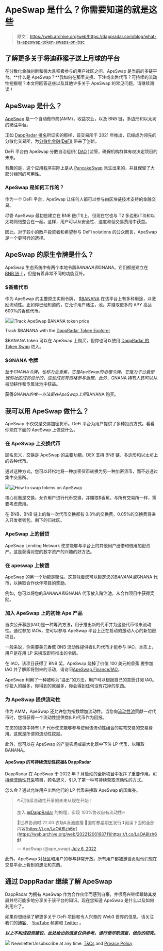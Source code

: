 # ApeSwap 是什么？你需要知道的就是这些

> 原文：<https://web.archive.org/web/https://dappradar.com/blog/what-is-apeswap-token-swaps-on-bsc>

## 了解更多关于将迪菲猴子送上月球的平台

在分散化金融创新和强大且积极参与的用户社区之间，ApeSwap 是当前的多链平台。**什么是 ApeSwap？**我如何在那里交换、下注或出售代币？可持续的流动性挖掘呢？本文将回答这些以及其他许多关于 ApeSwap 的常见问题。请继续阅读！

## ApeSwap 是什么？

[ApeSwap](https://web.archive.org/web/20221206163711/https://dappradar.com/polygon/defi/apeswap) 是一个自动做市商(AMM)，收益农业，以及 BNB 链，多边形和以太坊的赌注平台。

正如 [DappRadar 排名](https://web.archive.org/web/20221206163711/https://dappradar.com/rankings/protocol/polygon/category/defi)所证实的那样，该交易所于 2021 年推出，已经成为领先的分散化交易所，为[分散化金融(DeFi)](https://web.archive.org/web/20221206163711/https://dappradar.com/blog/decentralized-finance-defi-dappradars-ultimate-guide) 带来了创新。

DeFi 平台由 ApeSwap 分散自治组织( [DAO](https://web.archive.org/web/20221206163711/https://dappradar.com/blog/what-is-a-dao-how-does-it-work) )监管，确保机构群体有权决定项目的未来。

有趣的是，这个应用程序实际上是从 [PancakeSwap](https://web.archive.org/web/20221206163711/https://dappradar.com/blog/what-is-pancakeswap-and-how-to-use-it) 派生出来的，并且保留了大部分相同的可用性。

### ApeSwap 是如何工作的？

作为一个 DeFi 平台，ApeSwap 让任何人都可以参与由区块链技术支持的金融交易。

尽管 ApeSwap 最初是建立在 BNB 链(T1)上，但现在它也与 T2 多边形(T3)和以太坊网络整合在一起。这样，用户可以从安全性、速度和低交易费用中获益。

因此，对于较小的散户投资者和希望参与 DeFi solutions 的公众而言，ApeSwap 是一个更可行的选择。

## ApeSwap 的原生令牌是什么？

ApeSwap 生态系统中有两个本地令牌$BANANA 和$GNANA。它们都是建立在 [BNB 链](https://web.archive.org/web/20221206163711/https://dappradar.com/blog/what-is-bnb-chain-and-how-does-it-work)上，但是有着非常不同的功能互补。

### $香蕉代币

作为 ApeSwap 的主要原生实用令牌， [$BANANA](https://web.archive.org/web/20221206163711/https://dappradar.com/blog/apeswap-banana-token) 在该平台上有多种用途，以激励流动性。正如你已经知道的，它允许用户赌注，池，并赚取更多的 APY 高达 600%的香蕉代币。

![](img/40cadd6c4b89f56ae1ec56106a526361.png)![Track ApeSwap BANANA token price](img/1add275e0d6c9137ff4aebcd210e8399.png)

Track $BANANA with the [DappRadar Token Explorer](https://web.archive.org/web/20221206163711/https://dappradar.com/hub/token/bsc/BANANA)

$BANANA token 可以在 ApeSwap 上购买，但你也可以使用 [DappRadar 的 Token Swap](https://web.archive.org/web/20221206163711/https://dappradar.com/hub/swap/bsc/BNB/BANANA) 进入。

### $GNANA 令牌

至于$GNANA 令牌，也称为金香蕉，它是 ApeSwap 的治理令牌。它是为平台最忠诚的社区成员设计的，这些成员有资格参与治理。此外，$GNANA 持有人还可以从被动耕作和专属泳池中获益。

获得$GNANA 的唯一方法是在 ApeSwap 上用$BANANA 购买。

## 我可以用 ApeSwap 做什么？

ApeSwap 不仅仅是交易加密货币。DeFi 平台为用户提供了多种投资方式。看看你能在下面的 ApeSwap 上做些什么。

### 在 ApeSwap 上交换代币

顾名思义，交换是 ApeSwap 的主要功能。DEX 支持 BNB 链、多边形和以太坊上的各种代币。

通过这种方式，您可以轻松地将一种加密货币转换为另一种加密货币，而不必通过集中交易所。

![](img/f6635f5c425c6fff3f5bfe0f99801151.png)![How to swap tokens on ApeSwap](img/2833231098c6764046ecedd1e2ff91cb.png)

核心优惠是交换，允许用户进行代币交换，并赚取$香蕉。与所有交易所一样，需要考虑费用。

在 BNB，BNB 链上的每一次代币交换都有 0.3%的交换费，0.05%的交换费将进入开发者钱包。剩下的归社区。

### ApeSwap 上的借贷

ApeSwap Lending Network 使您能够与平台上的其他用户出借和借用加密资产。这是获得对您的数字资产的兴趣的好方法。

### 在 apeswap 上挨饿

ApeSwap 的另一个功能是赌注。这意味着您可以锁定您的$BANANA 或$GNANA 代币，以换取合作伙伴项目的奖励。

例如，您可以将您的$BANANA 和$GNANA 代币放入赌注池，从合作项目中获得奖励。

### 加入 ApeSwap 上的初始 Ape 产品

首次公开募股(IAO)是一种筹资方法，用于推出新的代币并为这些代币带来流动性。通过参加 IAOs，您可以参与 ApeSwap 平台上正在启动的激动人心的新加密项目。

一般来说，你需要美元香蕉 BNB 流动性提供者(LP)代币才能参与 IAO。本质上，用户是在用 LP 来换取即将推出的令牌。

在 IAO，该项目获得了 BNB 奖，ApeSwap 烧掉了价值 100 美元的香蕉.要参加 IAO 并了解即将到来的活动，请访问[ApeSwap.Finance/IAO](https://web.archive.org/web/20221206163711/https://apeswap.finance/iao)。

ApeSwap 利用了一种被称为“溢出”的方法，用户可以根据自己的意愿订阅 IAO。你投入的越多，你得到的就越多，你会得到任何没有花掉的东西。

### 为 ApeSwap 提供流动性

作为 AMM，ApeSwap 还允许您为指数增加流动性。当您向[流动性池](https://web.archive.org/web/20221206163711/https://dappradar.com/blog/what-is-liquidity-pool-and-liquidity-provider)贡献一对代币时，您将获得一个流动性提供商(LP)代币作为回报。

在您的钱包中持有 LP 代币使您能够参与使用该流动性组合的每笔交易的交易费用。这就是所谓的流动性挖掘。

此外，您可以在 ApeSwap 的产量农场或最大化器中下注 LP 代币，以赚取 BANANA。

#### ApeSwap 的可持续流动性挖掘& DappRadar

DappRadar 在 ApeSwap 于 2022 年 7 月启动的全新项目中发挥了重要作用。[可持续流动性开采](https://web.archive.org/web/20221206163711/https://ape-swap.medium.com/dappradar-enters-apeswaps-sustainable-liquidity-mining-program-94feee4070e2)项目，顾名思义，引入了第一种可持续获取流动性的方式。

怎么会？通过允许用户出售他们的 LP 代币来换取 ApeSwap 的国库券。

> ⛏可持续流动性开采的未来从现在开始！
> 
> 加入 [@DappRadar](https://web.archive.org/web/20221206163711/https://twitter.com/DappRadar?ref_src=twsrc%5Etfw) 的旅程，实现 100%协议自有流动性🔥
> 
> 🚜世界协调时 22:00 农场&泳池直播
> 🌴国库券星期五发行
> ⏬阅读下面的全部内容[https://t.co/LaOA8Izh6e](https://web.archive.org/web/20221206163711/https://t.co/LaOA8Izh6e)
> 
> — ApeSwap (@ape_swap) [July 6, 2022](https://web.archive.org/web/20221206163711/https://twitter.com/ape_swap/status/1544742804286570497?ref_src=twsrc%5Etfw)

此外，ApeSwap 对社区和用户的参与非常开放。所有用户都被邀请贡献他们想在交易平台上看到的想法和东西。

## 通过 DappRadar 继续了解 ApeSwap

DappRadar 为拥有 ApeSwap 作为合作伙伴而感到自豪，并很高兴继续跟踪其发展并尽可能多地分享关于该平台的知识。现在您知道 ApeSwap 是什么以及如何利用它了。

如果你想继续了解更多关于 DeFi 项目和令人兴奋的 Web3 世界的信息，请关注我们的[博客](https://web.archive.org/web/20221206163711/https://dappradar.com/blog/)、 [YouTube](https://web.archive.org/web/20221206163711/https://www.youtube.com/c/DappRadar) 频道和 [Twitter](https://web.archive.org/web/20221206163711/https://twitter.com/dappradar) 。

***以上不构成投资建议。此处给出的信息仅供参考。请行使尽职调查，做你的研究。***

![](img/6d5a4a2d609c56e1a5771717e54ba759.png) NewsletterUnsubscribe at any time. [T&Cs](https://web.archive.org/web/20221206163711/https://dappradar.com/terms) and [Privacy Policy](https://web.archive.org/web/20221206163711/https://dappradar.com/privacy-policy)